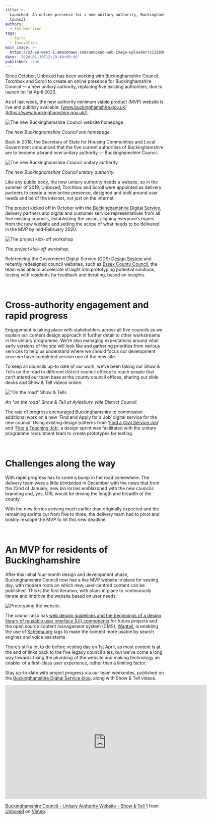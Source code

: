 ```yaml
---
title: >-
  Launched: An online presence for a new unitary authority, Buckinghamshire
  Council
authors:
  - Tom Harrison
tags:
  - Agile
  - Innovation
main_image: >-
  https://s3-eu-west-1.amazonaws.com/unboxed-web-image-uploader/c11382d9bb03354afff381ac1033d671.png
date: '2020-01-30T12:29:40+00:00'
published: true
---
```

Since October, Unboxed has been working with Buckinghamshire Council, Torchbox and Scroll to create an online presence for Buckinghamshire Council — a new unitary authority, replacing five existing authorities, due to launch on 1st April 2020.

As of last week, the new authority minimum viable product (MVP) website is live and publicly available: [www.buckinghamshire.gov.uk](https://www.buckinghamshire.gov.uk/).

![The new Buckinghamshire Council website homepage](https://s3-eu-west-1.amazonaws.com/unboxed-web-image-uploader/e21dac95837c852091522063ae728a83.png)

<i>The new Buckinghamshire Council site homepage.</i>

Back in 2018, the Secretary of State for Housing Communities and Local Government announced that the five current authorities of Buckinghamshire are to become a brand new unitary authority — Buckinghamshire Council.

![The new Buckinghamshire Council unitary authority](https://s3-eu-west-1.amazonaws.com/unboxed-web-image-uploader/b12141ec489d71d8baee122703d8f475.jpg)

<i>The new Buckinghamshire Council unitary authority.</i>

Like any public body, the new unitary authority needs a website, so in the summer of 2019, Unboxed, Torchbox and Scroll were appointed as delivery partners to create a new online presence, designed and built around user needs and be of the internet, not just on the internet.

The project kicked off in October with the [Buckinghamshire Digital Service](https://medium.com/buckinghamshire-digital-service), delivery partners and digital and customer service representatives from all five existing councils, establishing the vision, aligning everyone’s hopes from the new website and setting the scope of what needs to be delivered in the MVP by mid-February 2020.

![The project kick-off workshop](https://s3-eu-west-1.amazonaws.com/unboxed-web-image-uploader/d9e11523a5265bc1e80237df700c449e.JPG)

<i>The project kick-off workshop.</i>

Referencing the Government Digital Service (GDS) [Design System](https://design-system.service.gov.uk/) and recently redesigned council websites, such as [Essex County Council](https://www.essex.gov.uk/), the team was able to accelerate straight into prototyping potential solutions, testing with residents for feedback and iterating, based on insights.

<br/>

# Cross-authority engagement and rapid progress

Engagement is taking place with stakeholders across all five councils as we explain our content design approach in further detail to other workstreams in the unitary programme. We’re also managing expectations around what early versions of the site will look like and gathering priorities from various services to help us understand where we should focus our development once we have completed version one of the new site.

To keep all councils up-to date of our work, we’ve been taking our Show & Tells on the road to different district council offices to reach people that can’t attend our team base at the county council offices, sharing our slide decks and Show & Tell videos online.

!["On the road" Show & Tells](https://s3-eu-west-1.amazonaws.com/unboxed-web-image-uploader/3fb4db277ae645bc74f25996cdb7a6f5.jpg)

<i>An "on the road" Show & Tell at Aylesbury Vale District Council.</i>

The rate of progress encouraged Buckinghamshire to commission additional work on a new ‘Find and Apply for a Job’ digital service for the new council. Using existing design patterns from ‘[Find a Civil Service Job](https://www.civilservicejobs.service.gov.uk/csr/index.cgi)’ and ‘[Find a Teaching Job](https://www.gov.uk/find-teaching-job)’, a design sprint was facilitated with the unitary programme recruitment team to create prototypes for testing.

<br/>

# Challenges along the way

With rapid progress has to come a bump in the road somewhere. The delivery team were a little blindsided in December with the news that from the 22nd of January, new bin lorries emblazoned with the new councils branding and, yes, URL would be driving the length and breadth of the county.

With the new lorries arriving much earlier than originally expected and the remaining sprints cut from five to three, the delivery team had to pivot and briskly rescope the MVP to hit this new deadline.

<br/>

# An MVP for residents of Buckinghamshire

After this initial four-month design and development phase, Buckinghamshire Council now has a live MVP website in place for vesting day, with modern roots on which new, user-centred content can be published. This is the first iteration, with plans in place to continuously iterate and improve the website based on user needs.

![Prototyping the website.](https://s3-eu-west-1.amazonaws.com/unboxed-web-image-uploader/2b6ddd197c0146e54f834ec51dfe26a3.png)

The council also has [web design guidelines and the beginnings of a design library of reusable user interface (UI) components](https://zeroheight.com/5ef2b1a81/p/25b1f1) for future projects and the open source content management system (CMS), [Wagtail](https://wagtail.io/), is enabling the use of [Schema.org](https://schema.org/) tags to make the content more usable by search engines and voice assistants.

There’s still a lot to do before vesting day on 1st April, as most content is at the end of links back to the five legacy council sites, but we’ve come a long way towards fixing the plumbing of the website and making technology an enabler of a first-class user experience, rather than a limiting factor.

Stay up-to-date with project progress via our team weeknotes, published on the [Buckinghamshire Digital Service blog](https://medium.com/buckinghamshire-digital-service), along with Show & Tell videos.

<iframe src="https://player.vimeo.com/video/370314348" width="640" height="360" frameborder="0" allow="autoplay; fullscreen" allowfullscreen></iframe>

<p><a href="https://vimeo.com/370314348">Buckinghamshire Council - Unitary Authority Website - Show &amp; Tell 1</a> from <a href="https://vimeo.com/ubxd">Unboxed</a> on <a href="https://vimeo.com">Vimeo</a>.</p>
